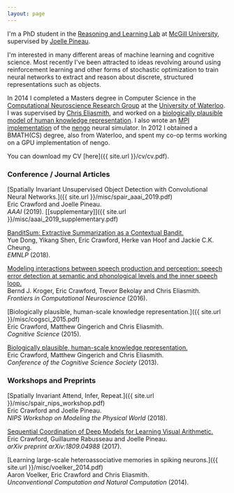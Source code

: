 ```yaml
---
layout: page
---
```


I'm a PhD student in the [Reasoning and Learning Lab](http://rl.cs.mcgill.ca/) at [McGill University](https://www.mcgill.ca/), supervised by [Joelle Pineau](http://cs.mcgill.ca/~jpineau/).

I'm interested in many different areas of machine learning and cognitive science. Most recently I've been attracted to ideas revolving around using reinforcement learning and other forms of stochastic optimization to train neural networks to extract and reason about discrete, structured representations such as objects.

In 2014 I completed a Masters degree in Computer Science in the [Computational Neuroscience Research Group](http://compneuro.uwaterloo.ca/) at the [University of Waterloo](https://uwaterloo.ca/). I was supervised by [Chris Eliasmith](http://arts.uwaterloo.ca/~celiasmi/), and worked on a [biologically plausible model of human knowledge representation](https://github.com/e2crawfo/hrr-scaling). I also wrote an [MPI implementation](https://github.com/e2crawfo/nengo_mpi) of the [nengo](https://github.com/nengo/nengo) neural simulator. In 2012 I obtained a BMATH(CS) degree, also from Waterloo, and spent my co-op terms working on a GPU implementation of nengo.

You can download my CV [here]({{ site.url }}/cv/cv.pdf).

### Conference / Journal Articles
[Spatially Invariant Unsupervised Object Detection with Convolutional Neural Networks.]({{ site.url }}/misc/spair_aaai_2019.pdf)  
Eric Crawford and Joelle Pineau.  
*AAAI* (2019). [[supplementary]]({{ site.url }}/misc/aaai_2019_supplementary.pdf)

[BanditSum: Extractive Summarization as a Contextual Bandit.](https://arxiv.org/abs/1809.09672)  
Yue Dong, Yikang Shen, Eric Crawford, Herke van Hoof and Jackie C.K. Cheung.  
*EMNLP* (2018).

[Modeling interactions between speech production and perception: speech error detection at semantic and phonological levels and the inner speech loop.](https://www.ncbi.nlm.nih.gov/pmc/articles/PMC4885855/)  
Bernd J. Kroger, Eric Crawford, Trevor Bekolay and Chris Eliasmith.  
*Frontiers in Computational Neuroscience* (2016).

[Biologically plausible, human-scale knowledge representation.]({{ site.url }}/misc/cogsci_2015.pdf)  
Eric Crawford, Matthew Gingerich and Chris Eliasmith.  
*Cognitive Science* (2015).

[Biologically plausible, human-scale knowledge representation.](https://mindmodeling.org/cogsci2013/papers/0099/paper0099.pdf)  
Eric Crawford, Matthew Gingerich and Chris Eliasmith.  
*Conference of the Cognitive Science Society* (2013).

### Workshops and Preprints
[Spatially Invariant Attend, Infer, Repeat.]({{ site.url }}/misc/spair_nips_workshop.pdf)  
Eric Crawford and Joelle Pineau.  
*NIPS Workshop on Modeling the Physical World* (2018).

[Sequential Coordination of Deep Models for Learning Visual Arithmetic.](https://arxiv.org/abs/1809.04988)  
Eric Crawford, Guillaume Rabusseau and Joelle Pineau.  
*arXiv preprint arXiv:1809.04988* (2017).

[Learning large-scale heteroassociative memories in spiking neurons.]({{ site.url }}/misc/voelker_2014.pdf)  
Aaron Voelker, Eric Crawford and Chris Eliasmith.  
*Unconventional Computation and Natural Computation* (2014).

